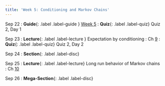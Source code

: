 ```yaml
---
title: 'Week 5: Conditioning and Markov Chains'
---
```


Sep 22
: **Guide**{: .label .label-guide } [Week 5](/assets/guides/fall25/week05.pdf)
: **Quiz**{: .label .label-quiz} Quiz 2, Day 1

Sep 23
: **Lecture**{: .label .label-lecture } Expectation by conditioning
    : Ch [9](http://prob140.org/textbook/content/Chapter_09/00_Conditioning_Revisited.html)
: **Quiz**{: .label .label-quiz} Quiz 2, Day 2

Sep 24
: **Section**{: .label .label-disc}

Sep 25
: **Lecture**{: .label .label-lecture} Long run behavior of Markov chains
    : Ch [10](http://prob140.org/textbook/content/Chapter_10/00_Markov_Chains.html)

Sep 26
: **Mega-Section**{: .label .label-disc}